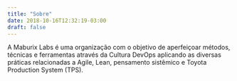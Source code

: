 ```yaml
---
title: "Sobre"
date: 2018-10-16T12:32:19-03:00
draft: false
---
```

A Maburix Labs é uma organização com o objetivo de aperfeiçoar métodos, técnicas e ferramentas através da Cultura DevOps aplicando as diversas práticas relacionadas a Agile, Lean, pensamento sistêmico e Toyota Production System (TPS). 